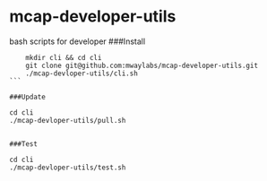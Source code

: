 mcap-developer-utils
====================

bash scripts for developer
###Install
````
    mkdir cli && cd cli
    git clone git@github.com:mwaylabs/mcap-developer-utils.git
    ./mcap-devloper-utils/cli.sh
```

###Update
````
    cd cli
    ./mcap-devloper-utils/pull.sh
```

###Test
````
    cd cli
    ./mcap-devloper-utils/test.sh
```